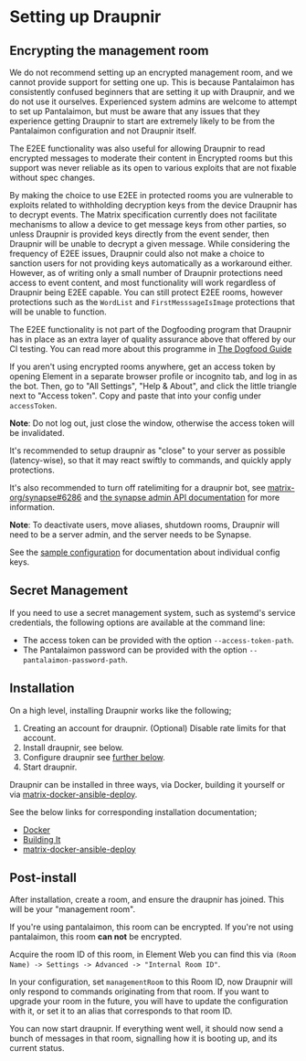 # Setting up Draupnir

## Encrypting the management room

We do not recommend setting up an encrypted management room, and we cannot provide support for setting one up. This is because Pantalaimon has consistently confused beginners that are setting it up with Draupnir, and we do not use it ourselves. Experienced system admins are welcome to attempt to set up Pantalaimon, but must be aware that any issues that they experience getting Draupnir to start are extremely likely to be from the Pantalaimon configuration and not Draupnir itself.

The E2EE functionality was also useful for allowing Draupnir to read encrypted messages to moderate their content in Encrypted rooms but this
support was never reliable as its open to various exploits that are not fixable without spec changes.

By making the choice to use E2EE in protected rooms you are vulnerable to exploits related to withholding decryption keys from the device Draupnir has to decrypt events.
The Matrix specification currently does not facilitate mechanisms to allow a device to get message keys from other parties, so unless Draupnir is provided keys directly from the event sender, then Draupnir will be unable to decrypt a given message. While considering the frequency of E2EE issues, Draupnir could also not make a choice to sanction users for not providing keys automatically as a workaround either. However, as of writing only a small number of Draupnir protections need access to event content, and most functionality will work regardless of Draupnir being E2EE capable. You can still protect E2EE rooms, however protections such as the `WordList` and `FirstMesssageIsImage` protections that will be unable to function.

The E2EE functionality is not part of the Dogfooding program that Draupnir has in place as an extra layer of quality assurance
above that offered by our CI testing. You can read more about this programme in [The Dogfood Guide](/shared/dogfood.md)

If you aren't using encrypted rooms anywhere, get an access token by opening Element in a
separate browser profile or incognito tab, and log in as the bot. Then, go to "All Settings", "Help & About", and
click the little triangle next to "Access token". Copy and paste that into your config under `accessToken`.

**Note**: Do not log out, just close the window, otherwise the access token will be invalidated.

It's recommended to setup draupnir as "close" to your server as possible (latency-wise), so that it
may react swiftly to commands, and quickly apply protections.

It's also recommended to turn off ratelimiting for a draupnir bot, see [matrix-org/synapse#6286](https://github.com/matrix-org/synapse/issues/6286) and
[the synapse admin API documentation](https://matrix-org.github.io/synapse/latest/admin_api/user_admin_api.html#set-ratelimit) for more information.

**Note**: To deactivate users, move aliases, shutdown rooms, Draupnir will need to be a server
admin, and the server needs to be Synapse.

See the [sample configuration](https://github.com/the-draupnir-project/Draupnir/config/default.yaml) for documentation about individual config keys.

## Secret Management

If you need to use a secret management system, such as systemd's service credentials,
the following options are available at the command line:

- The access token can be provided with the option `--access-token-path`.
- The Pantalaimon password can be provided with the option `--pantalaimon-password-path`.

## Installation

On a high level, installing Draupnir works like the following;

1. Creating an account for draupnir.
   (Optional) Disable rate limits for that account.
2. Install draupnir, see below.
3. Configure draupnir see [further below](#post-install).
4. Start draupnir.

Draupnir can be installed in three ways, via Docker, building it yourself or via [matrix-docker-ansible-deploy](https://github.com/spantaleev/matrix-docker-ansible-deploy/blob/master/docs/configuring-playbook-bot-draupnir.md).

See the below links for corresponding installation documentation;

- [Docker](./setup_docker.md)
- [Building It](./setup_selfbuild.md)
- [matrix-docker-ansible-deploy](https://github.com/spantaleev/matrix-docker-ansible-deploy/blob/master/docs/configuring-playbook-bot-draupnir.md)

## Post-install

After installation, create a room, and ensure the draupnir has joined. This will be your "management room".

If you're using pantalaimon, this room can be encrypted. If you're not using pantalaimon, this room **can not** be encrypted.

Acquire the room ID of this room, in Element Web you can find this via `(Room Name) -> Settings -> Advanced -> "Internal Room ID"`.

In your configuration, set `managementRoom` to this Room ID, now Draupnir will only respond to commands originating from that room. If you want to upgrade your room in the future, you will have to update the configuration with it, or set it to an alias that corresponds to that room ID.

You can now start draupnir. If everything went well, it should now send a bunch of messages in that room, signalling how it is booting up, and its current status.
